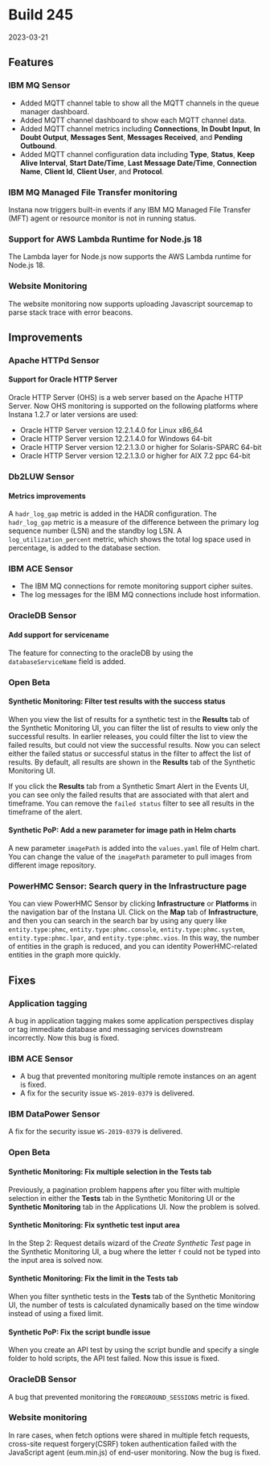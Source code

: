 # Build 245

2023-03-21
## Features
### IBM MQ Sensor

- Added MQTT channel table to show all the MQTT channels in the queue manager dashboard.
- Added MQTT channel dashboard to show each MQTT channel data.
- Added MQTT channel metrics including **Connections**, **In Doubt Input**, **In Doubt Output**, **Messages Sent**, **Messages Received**, and **Pending Outbound**.
- Added MQTT channel configuration data including **Type**, **Status**, **Keep Alive Interval**, **Start Date/Time**, **Last Message Date/Time**, **Connection Name**, **Client Id**, **Client User**, and **Protocol**.

### IBM MQ Managed File Transfer monitoring

Instana now triggers built-in events if any IBM MQ Managed File Transfer (MFT) agent or resource monitor is not in running status.

### Support for AWS Lambda Runtime for Node.js 18

The Lambda layer for Node.js now supports the AWS Lambda runtime for Node.js 18.

### Website Monitoring

The website monitoring now supports uploading Javascript sourcemap to parse stack trace with error beacons.


## Improvements

### Apache HTTPd Sensor

#### Support for Oracle HTTP Server

Oracle HTTP Server (OHS) is a web server based on the Apache HTTP Server. Now OHS monitoring is supported on the following platforms where Instana 1.2.7 or later versions are used:

* Oracle HTTP Server version 12.2.1.4.0 for Linux x86_64
* Oracle HTTP Server version 12.2.1.4.0 for Windows 64-bit
* Oracle HTTP Server version 12.2.1.3.0 or higher for Solaris-SPARC 64-bit
* Oracle HTTP Server version 12.2.1.3.0 or higher for AIX 7.2 ppc 64-bit

### Db2LUW Sensor
#### Metrics improvements

A `hadr_log_gap` metric is added in the HADR configuration. The `hadr_log_gap` metric is a measure of the difference between the primary log sequence number (LSN) and the standby log LSN.
A `log_utilization_percent` metric, which shows the total log space used in percentage, is added to the database section.

### IBM ACE Sensor

- The IBM MQ connections for remote monitoring support cipher suites.
- The log messages for the IBM MQ connections include host information.

### OracleDB Sensor

#### Add support for servicename

The feature for connecting to the oracleDB by using the `databaseServiceName` field is added.

### Open Beta

#### Synthetic Monitoring: Filter test results with the success status

When you view the list of results for a synthetic test in the **Results** tab of the Synthetic Monitoring UI, you can filter the list of results to view only the successful results. In earlier releases, you could filter the list to view the failed results, but could not view the successful results. Now you can select either the failed status or successful status in the filter to affect the list of results.
By default, all results are shown in the **Results** tab of the Synthetic Monitoring UI.

If you click the **Results** tab from a Synthetic Smart Alert in the Events UI, you can see only the failed results that are associated with that alert and timeframe. You can remove the `failed status` filter to see all results in the timeframe of the alert.

#### Synthetic PoP: Add a new parameter for image path in Helm charts

A new parameter `imagePath` is added into the `values.yaml` file of Helm chart. You can change the value of the `imagePath` parameter to pull images from different image repository.

### PowerHMC Sensor: Search query in the Infrastructure page

You can view PowerHMC Sensor by clicking **Infrastructure** or **Platforms** in the navigation bar of the Instana UI. Click on the **Map** tab of **Infrastructure**, and then you can search in the search bar by using any query like `entity.type:phmc`, `entity.type:phmc.console`, `entity.type:phmc.system`, `entity.type:phmc.lpar`, and `entity.type:phmc.vios`. In this way, the number of entities in the graph is reduced, and you can identity PowerHMC-related entities in the graph more quickly.

## Fixes

### Application tagging

A bug in application tagging makes some application perspectives display or tag immediate database and messaging services downstream incorrectly. Now this bug is fixed.

### IBM ACE Sensor
- A bug that prevented monitoring multiple remote instances on an agent is fixed.
- A fix for the security issue `WS-2019-0379` is delivered.

### IBM DataPower Sensor
A fix for the security issue `WS-2019-0379` is delivered.

### Open Beta

#### Synthetic Monitoring: Fix multiple selection in the Tests tab

Previously, a pagination problem happens after you filter with multiple selection in either the **Tests** tab in the Synthetic Monitoring UI or the **Synthetic Monitoring** tab in the Applications UI. Now the problem is solved.

#### Synthetic Monitoring: Fix synthetic test input area

In the Step 2: Request details wizard of the *Create Synthetic Test* page in the Synthetic Monitoring UI, a bug where the letter `f` could not be typed into the input area is solved now.

#### Synthetic Monitoring: Fix the limit in the Tests tab

When you filter synthetic tests in the **Tests** tab of the Synthetic Monitoring UI, the number of tests is calculated dynamically based on the time window instead of using a fixed limit.

#### Synthetic PoP: Fix the script bundle issue

When you create an API test by using the script bundle and specify a single folder to hold scripts, the API test failed. Now this issue is fixed.

### OracleDB Sensor

A bug that prevented monitoring the `FOREGROUND_SESSIONS` metric is fixed.

### Website monitoring

In rare cases, when fetch options were shared in multiple fetch requests, cross-site request forgery(CSRF) token authentication failed with the JavaScript agent (eum.min.js) of end-user monitoring. Now the bug is fixed.
